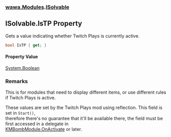 ### [wawa.Modules](wawa.Modules.md 'wawa.Modules').[ISolvable](ISolvable.md 'wawa.Modules.ISolvable')

## ISolvable.IsTP Property

Gets a value indicating whether Twitch Plays is currently active.

```csharp
bool IsTP { get; }
```

#### Property Value
[System.Boolean](https://docs.microsoft.com/en-us/dotnet/api/System.Boolean 'System.Boolean')

### Remarks
  
This is for modules that need to display different items, or use different rules if Twitch Plays is active.  
  
These values are set by the Twitch Plays mod using reflection. This field is set in `Start()`,  
therefore there's no guarantee that it'll be available there, the field must be first accessed in a delegate in  
[KMBombModule.OnActivate](https://docs.microsoft.com/en-us/dotnet/api/KMBombModule.OnActivate 'KMBombModule.OnActivate') or later.